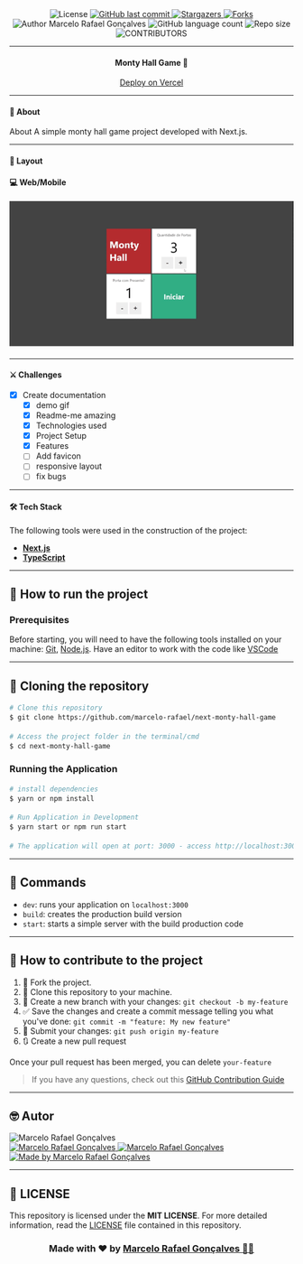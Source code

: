 <div align="center">
  <!-- LICENSE -->
  <img alt="License" src="https://img.shields.io/badge/license-MIT-5965e0?style=for-the-badge&labelColor=5A5A5A&color=0077B5">
<!-- LAST COMMIT -->
<a href="https://github.com/marcelo-rafael/next-monty-hall-game/commits/master">
    <img alt="GitHub last commit" src="https://img.shields.io/github/last-commit/marcelo-rafael/next-monty-hall-game?style=for-the-badge&label=last%20commit:&labelColor=5A5A5A&color=0077B5">
  </a>
<!-- STARS -->
  <a href="https://github.com/marcelo-rafael/next-monty-hall-game/stargazers/master">
    <img alt="Stargazers" src="https://img.shields.io/github/stars/marcelo-rafael/next-monty-hall-game?style=for-the-badge&label=stars&labelColor=5A5A5A&color=0077B5&logo=github">
  </a>
  <!-- FORKS -->
  <a href="https://github.com/marcelo-rafael/next-monty-hall-game/forks/master">
    <img alt="Forks" src="https://img.shields.io/github/forks/marcelo-rafael/next-monty-hall-game?style=for-the-badge&label=forks&labelColor=5A5A5A&color=0077B5&logo=github">
  </a>
  <!-- AUTHOR -->
  <img alt="Author Marcelo Rafael Gonçalves" src="https://img.shields.io/badge/author-Marcelo%20Rafael-informational?style=for-the-badge&labelColor=5A5A5A&color=0077B5">
  <!-- LANGUAGES -->
   <img alt="GitHub language count" src="https://img.shields.io/github/languages/count/marcelo-rafael/next-monty-hall-game?style=for-the-badge&labelColor=5A5A5A&color=0077B5">
  <!-- REPO SIZE -->
  <img alt="Repo size" src="https://img.shields.io/github/repo-size/marcelo-rafael/next-monty-hall-game?style=for-the-badge&labelColor=5A5A5A&color=0077B5">
  <!-- CONTRIBUTORS -->
 <img alt="CONTRIBUTORS" src="https://img.shields.io/github/contributors/marcelo-rafael/next-monty-hall-game?style=for-the-badge&labelColor=5A5A5A&color=0077B5">
</div>

---

<h4 align="center">
 Monty Hall Game 🚀
</h4>

<p align="center"><a href="https://simple-next-crud.vercel.app/">Deploy on Vercel</a></p>

---

#### 🚀 About

About
A simple monty hall game project developed with Next.js.

---

<!-- #### 📋 Features

  - [x] Client list
  - [x] Add new client.
  - [x] Edit client.
  - [x] Delete client.

--- -->

#### 🎨 Layout

#### 💻  Web/Mobile

<h4 align="center">
  <img alt="next-crud" title="next-crud" src="./public/monty-hall.gif" width="700px" />
</h4>  

---

#### ⚔️ Challenges
- [x] Create documentation
  - [x] demo gif
  - [x] Readme-me amazing
  - [x] Technologies used
  - [x] Project Setup
  - [x] Features
  - [ ] Add favicon
  - [ ] responsive layout
  - [ ] fix bugs

---

#### 🛠️ Tech Stack

The following tools were used in the construction of the project:

- **[Next.js](https://nextjs.org/)**
- **[TypeScript](https://www.typescriptlang.org/)**

---

## 🚀 How to run the project

### Prerequisites

Before starting, you will need to have the following tools installed on your machine:
[Git](https://git-scm.com), [Node.js](https://nodejs.org/en/).
Have an editor to work with the code like [VSCode](https://code.visualstudio.com/)

---

## 👯 Cloning the repository

```bash
# Clone this repository
$ git clone https://github.com/marcelo-rafael/next-monty-hall-game

# Access the project folder in the terminal/cmd
$ cd next-monty-hall-game

```

### Running the Application

```bash
# install dependencies
$ yarn or npm install

# Run Application in Development
$ yarn start or npm run start

# The application will open at port: 3000 - access http://localhost:3000
```

---

## 🔎 Commands

- `dev`: runs your application on `localhost:3000`
- `build`: creates the production build version
- `start`: starts a simple server with the build production code

---

<!--
### 💾 Comandos Úteis

```bash
#Criação de um componente completo com (index.tsx / stories.tsx / styles.ts / test.tsx)
$ yarn generate ComponentName

#Rodar o Storybook
$ yarn storybook

#Rodar os testes
$ yarn test

```
-->

<!--

```
# MONGODB
MONGODB_URI=

# API URLS
BASE_URL=


```

-->

## 💪 How to contribute to the project

1. 🍴 Fork the project.
2. 👯 Clone this repository to your machine.
3. 🎋 Create a new branch with your changes: `git checkout -b my-feature`
4. ✅ Save the changes and create a commit message telling you what you've done: `git commit -m "feature: My new feature"`
5. 📌 Submit your changes: `git push origin my-feature`
6. 🔃 Create a new pull request

Once your pull request has been merged, you can delete `your-feature`

> If you have any questions, check out this [GitHub Contribution Guide](https://github.com/firstcontributions/first-contributions)

---

## 🤓 Autor

<img src="https://avatars0.githubusercontent.com/u/29902777?s=460&u=61d43667f33a45eb000a2af216e4abeb2d4a6717&v=4" width="100px" alt="Marcelo Rafael Gonçalves"/>
<div>
<a href="mailto:marcelo.rafael.goncalves@gmail.com">
      <img alt="Marcelo Rafael Gonçalves" src="https://img.shields.io/badge/-gmail-0077B5?style=for-the-badge&logo=gmail&logoColor=white" />
   </a>
<a href="https://www.linkedin.com/in/marcelo-rafael-gonçalves/">
      <img alt="Marcelo Rafael Gonçalves" src="https://img.shields.io/badge/-linkedin-0077B5?style=for-the-badge&logo=Linkedin&logoColor=white" />
   </a>
<a href="https://github.com/marcelo-rafael">
  <img alt="Made by Marcelo Rafael Gonçalves" src="https://img.shields.io/badge/-Github-0077B5?style=for-the-badge&logo=Github&logoColor=white&link=https://github.com/marcelo-rafael" />
  </a>
</div>

---

## 📝 LICENSE

This repository is licensed under the **MIT LICENSE**. For more detailed information, read the [LICENSE](./LICENSE) file contained in this repository.

<h3 align="center">
Made with ❤️ by <a href="https://www.linkedin.com/in/marcelo-rafael-goncalves/">Marcelo Rafael Gonçalves 💜🚀</a>
</h3>

